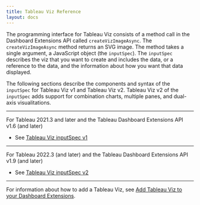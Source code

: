 ```yaml
---
title: Tableau Viz Reference
layout: docs
--- 
```

The programming interface for Tableau Viz consists of a method call in the Dashboard Extensions API called `createVizImageAsync`. The `createVizImageAsync` method returns an SVG image. The method takes a single argument, a JavaScript object (the `inputSpec`). The `inputSpec` describes the viz that you want to create and includes the data, or a reference to the data, and the information about how you want that data displayed.

The following sections describe the components and syntax of the `inputSpec` for Tableau Viz v1 and Tableau Viz v2. Tableau Viz v2 of the `inputSpec` adds support for combination charts, multiple panes, and dual-axis visualitations.

---

For Tableau 2021.3 and later and the Tableau Dashboard Extensions API v1.6 (and later)

* See [Tableau Viz inputSpec v1]({{site.baseurl}}/docs/trex_tableau_viz_ref_v1.html)

---

For Tableau 2022.3 (and later) and the Tableau Dashboard Extensions API v1.9 (and later)

* See [Tableau Viz inputSpec v2]({{site.baseurl}}/docs/trex_tableau_viz_ref_v2.html)

---

For information about how to add a Tableau Viz, see [Add Tableau Viz to your Dashboard Extensions]({{site.baseurl}}/docs/trex_tableau_viz.html).